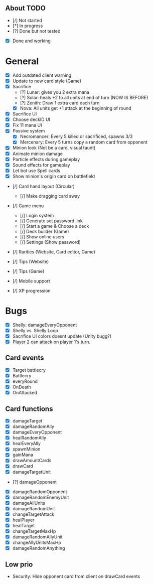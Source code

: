 ## About TODO
* [/] Not started
* [*] In progress
* [?] Done but not tested
* [X] Done and working



# General

* [X] Add outdated client warning
* [X] Update to new card style (Game)
* [X] Sacrifice
    * [?] Lunar: gives you 2 extra mana
    * [?] Solar: heals +2 to all units at end of turn (NOW IS BEFORE)
    * [?] Zenith: Draw 1 extra card each turn
    * [X] Nova: All units get +1 attack at the beginning of round
* [X] Sacrifice UI
* [X] Choose deckID UI
* [X] Fix 11 mana UI
* [X] Passive system
    * [X] Necromancer: Every 5 killed or sacrificed, spawns 3/3
    * [X] Mercenary: Every 5 turns copy a random card from opponent
* [X] Minion look (Not be a card, visual taunt)
* [X] Animate minion damage
* [X] Particle effects during gameplay
* [X] Sound effects for gameplay
* [X] Let bot use Spell cards
* [X] Show minion's origin card on battlefield
* [/] Card hand layout (Circular)
    * [/] Make dragging card sway
* [/] Game menu
    * [/] Login system
    * [/] Generate set password link
    * [/] Start a game & Choose a deck
    * [/] Deck builder (Game)
    * [/] Show online users
    * [/] Settings (Show password)

* [/] Rarities (Website, Card editor, Game)
* [/] Tips (Website)
* [/] Tips (Game)
* [/] Mobile support
* [/] XP progression

# Bugs
* [X] Shelly: damageEveryOpponent 
* [X] Shelly vs. Shelly Loop
* [X] Sacrifice UI colors doesnt update (Unity bugg?) 
* [X] Player 2 can attack on player 1's turn.

## Card events

* [X] Target battlecry
* [X] Battlecry
* [X] everyRound
* [X] OnDeath
* [X] OnAttacked

## Card functions

* [X] damageTarget
* [X] damageRandomAlly
* [X] damageEveryOpponent
* [X] healRandomAlly
* [X] healEveryAlly
* [X] spawnMinion
* [X] gainMana
* [X] drawAmountCards
* [X] drawCard
* [X] damageTargetUnit
* [?] damageOpponent
* [X] damageRandomOpponent
* [X] damageRandomEnemyUnit
* [X] damageAllUnits
* [X] damageRandomUnit
* [X] changeTargetAttack 
* [X] healPlayer
* [X] healTarget
* [X] changeTargetMaxHp
* [X] damageRandomAllyUnit
* [X] changeAllyUnitsMaxHp
* [X] damageRandomAnything

## Low prio
 * Security: Hide opponent card from client on drawCard events 

